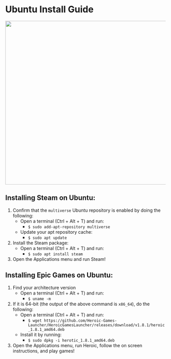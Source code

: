 # Ubuntu Install Guide
<img src="https://i.imgur.com/q7GqrC9.gif" width="512" height="512"/>

## Installing Steam on Ubuntu:
1. Confirm that the `multiverse` Ubuntu repository is enabled by doing the following:
    * Open a terminal (Ctrl + Alt + T) and run:
        * `$ sudo add-apt-repository multiverse`
    * Update your apt repository cache:
        * `$ sudo apt update`
2. Install the Steam package:
    * Open a terminal (Ctrl + Alt + T) and run:
        * `$ sudo apt install steam`
3. Open the Applications menu and run Steam!


## Installing Epic Games on Ubuntu:
1. Find your architecture version
    * Open a terminal (Ctrl + Alt + T) and run:
        * `$ uname -m`
2. If it is 64-bit (the output of the above command is `x86_64`), do the following:
    * Open a terminal (Ctrl + Alt + T) and run:
        * `$ wget https://github.com/Heroic-Games-Launcher/HeroicGamesLauncher/releases/download/v1.8.1/heroic_1.8.1_amd64.deb`
    * Install it by running:
        * `$ sudo dpkg -i herotic_1.8.1_amd64.deb`
3. Open the Applications menu, run Heroic, follow the on screen instructions, and play games!
